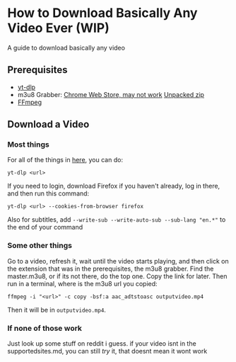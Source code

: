 # How to Download Basically Any Video Ever (WIP)
A guide to download basically any video
## Prerequisites
 - [yt-dlp](https://github.com/yt-dlp/yt-dlp?tab=readme-ov-file#release-files)
 - m3u8 Grabber: [Chrome Web Store, may not work](https://chromewebstore.google.com/detail/mpccopnpamgaianficpdmidiamfcilid?utm_source=item-share-cb) [Unpacked zip](https://dashiellbenton.com/m3u8grabber/extension)
 - [FFmpeg](https://www.ffmpeg.org/download.html)

## Download a Video
### Most things
For all of the things in [here](https://github.com/yt-dlp/yt-dlp/blob/master/supportedsites.md), you can do:
```
yt-dlp <url>
```
If you need to login, download Firefox if you haven't already, log in there, and then run this command:
```
yt-dlp <url> --cookies-from-browser firefox
```
Also for subtitles, add `--write-sub --write-auto-sub --sub-lang "en.*"` to the end of your command
### Some other things
Go to a video, refresh it, wait until the video starts playing, and then click on the extension that was in the prerequisites, the m3u8 grabber. Find the master.m3u8, or if its not there, do the top one. Copy the link for later. Then run in a terminal, where <url> is the m3u8 url you copied:
```
ffmpeg -i "<url>" -c copy -bsf:a aac_adtstoasc outputvideo.mp4
```
Then it will be in `outputvideo.mp4`.
### If none of those work
Just look up some stuff on reddit i guess. if your video isnt in the supportedsites.md, you can still *try* it, that doesnt mean it wont work
